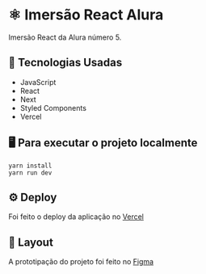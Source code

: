# ⚛️ Imersão React Alura

Imersão React da Alura número 5.

## 🚀 Tecnologias Usadas

* JavaScript
* React
* Next
* Styled Components
* Vercel

## 🖥️ Para executar o projeto localmente

```
yarn install
yarn run dev
```
## ⚙️ Deploy 

Foi feito o deploy da aplicação no [Vercel](https://imersao-react-alura-phi-ashen.vercel.app/)

## 🎨 Layout

A prototipação do projeto foi feito no [Figma](https://www.figma.com/file/1acrju7CLwHkSh6e7xEk9h/Aluratube?node-id=5%3A2)
